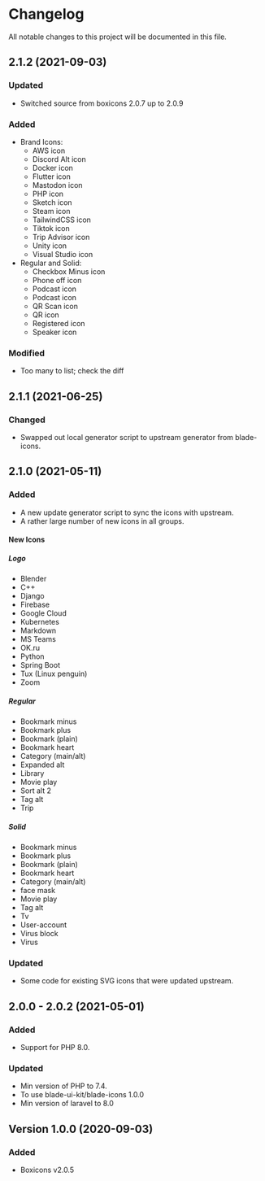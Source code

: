 # Changelog

All notable changes to this project will be documented in this file.

## 2.1.2 (2021-09-03)
### Updated
- Switched source from boxicons 2.0.7 up to 2.0.9

### Added
- Brand Icons:
  - AWS icon
  - Discord Alt icon
  - Docker icon
  - Flutter icon
  - Mastodon icon
  - PHP icon
  - Sketch icon
  - Steam icon
  - TailwindCSS icon
  - Tiktok icon
  - Trip Advisor icon
  - Unity icon
  - Visual Studio icon
- Regular and Solid:
  - Checkbox Minus icon
  - Phone off icon
  - Podcast icon
  - Podcast icon
  - QR Scan icon
  - QR icon
  - Registered icon
  - Speaker icon

### Modified
- Too many to list; check the diff

## 2.1.1 (2021-06-25)
### Changed
- Swapped out local generator script to upstream generator from blade-icons.

## 2.1.0 (2021-05-11)
### Added
- A new update generator script to sync the icons with upstream.
- A rather large number of new icons in all groups.

#### New Icons
##### Logo
- Blender
- C++
- Django
- Firebase
- Google Cloud
- Kubernetes
- Markdown
- MS Teams
- OK.ru
- Python
- Spring Boot
- Tux (Linux penguin)
- Zoom

##### Regular
- Bookmark minus
- Bookmark plus
- Bookmark (plain)
- Bookmark heart
- Category (main/alt)
- Expanded alt
- Library
- Movie play
- Sort alt 2
- Tag alt
- Trip

##### Solid
- Bookmark minus
- Bookmark plus
- Bookmark (plain)
- Bookmark heart
- Category (main/alt)
- face mask
- Movie play
- Tag alt
- Tv
- User-account
- Virus block
- Virus

### Updated
- Some code for existing SVG icons that were updated upstream.

## 2.0.0 - 2.0.2 (2021-05-01)
### Added
- Support for PHP 8.0.

### Updated
- Min version of PHP to 7.4.
- To use blade-ui-kit/blade-icons 1.0.0
- Min version of laravel to 8.0

## Version 1.0.0 (2020-09-03)
### Added
- Boxicons v2.0.5

